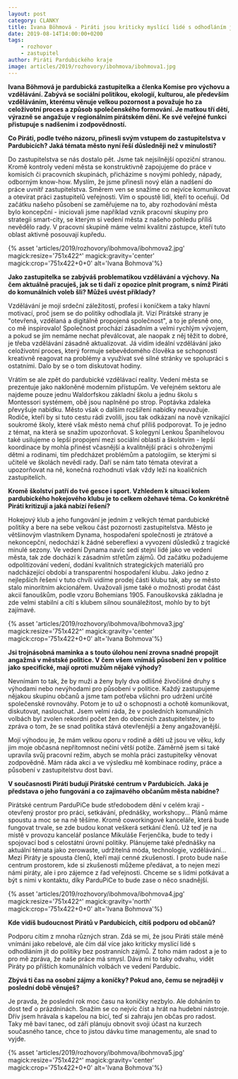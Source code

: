 ```yaml
---
layout: post
category: CLANKY
title: Ivana Böhmová - Piráti jsou kriticky myslící lidé s odhodláním jít do politiky bez postranních zájmů
date: 2019-08-14T14:00:00+0200
tags: 
    - rozhovor
    - zastupitel
author: Piráti Pardubického kraje
image: articles/2019/rozhovory/ibohmova/ibohmova1.jpg
---
```


**Ivana Böhmová je pardubická zastupitelka a členka Komise pro výchovu a vzdělávání. Zabývá se sociální politikou, ekologií, kulturou, ale především vzděláváním, kterému věnuje velkou pozornost a považuje ho za celoživotní proces a způsob společenského formování. Je matkou tří dětí, výrazně se angažuje v regionálním pirátském dění. Ke své veřejné funkci přistupuje s nadšením i zodpovědností.**

**Co Piráti, podle tvého názoru, přinesli svým vstupem do zastupitelstva v Pardubicích? Jaká témata město nyní řeší důsledněji než v minulosti?**

Do zastupitelstva se nás dostalo pět. Jsme tak nejsilnější opoziční stranou. Kromě kontroly vedení města se konstruktivně zapojujeme do práce v komisích či pracovních skupinách, přicházíme s novými pohledy, nápady, odborným know-how. Myslím, že jsme přinesli nový elán a nadšení do práce uvnitř zastupitelstva. Směrem ven se snažíme co nejvíce komunikovat a otevírat práci zastupitelů veřejnosti. Vím o spoustě lidí, kteří to oceňují.
Od začátku našeho působení se zaměřujeme na to, aby rozhodování města bylo koncepční - iniciovali jsme například vznik pracovní skupiny pro strategii smart-city, se kterým si vedení města z našeho pohledu příliš nevědělo rady. V pracovní skupině máme velmi kvalitní zástupce, kteří tuto oblast aktivně posouvají kupředu.

{% asset 'articles/2019/rozhovory/ibohmova/ibohmova2.jpg' magick:resize='751x422^' 
magick:gravity='center' magick:crop='751x422+0+0' alt='Ivana Bohmova'%}

**Jako zastupitelka se zabýváš problematikou vzdělávání a výchovy. Na čem aktuálně pracuješ, jak se ti daří z opozice plnit program, s nímž Piráti do komunálních voleb šli? Můžeš uvést příklady?**

Vzdělávání je mojí srdeční záležitostí, profesí i koníčkem a taky hlavní motivací, proč jsem se do politiky odhodlala jít. Vizí Pirátské strany je &quot;otevřená, vzdělaná a digitálně propojená společnost&quot;, a to je přesně ono, co mě inspirovalo! Společnost prochází zásadním a velmi rychlým vývojem, a pokud se jím nemáme nechat převálcovat, ale naopak z něj těžit to dobré, je třeba vzdělávání zásadně aktualizovat. Já vidím ideální vzdělávání jako celoživotní proces, který formuje sebevědomého člověka se schopností kreativně reagovat na problémy a využívat své silné stránky ve spolupráci s ostatními. Dalo by se o tom diskutovat hodiny.

Vrátím se ale zpět do pardubické vzdělávací reality. Vedení města se prezentuje jako nakloněné moderním přístupům. Ve veřejném sektoru ale najdeme pouze jednu Waldorfskou základní školu a jednu školu s Montessori systémem, obě jsou naplněné po strop. Poptávka zdaleka převyšuje nabídku. Město však o dalším rozšíření nabídky neuvažuje. Rodiče, kteří by si tuto cestu rádi zvolili, jsou tak odkázaní na nově vznikající soukromé školy, které však město nemá chuť příliš podporovat. To je jedno z témat, na která se snažím upozorňovat. S kolegyní Lenkou Španihelovou také usilujeme o lepší propojení mezi sociální oblastí a školstvím - lepší koordinace by mohla přinést včasnější a kvalitnější práci s ohroženými dětmi a rodinami, tím předcházet problémům a patologiím, se kterými si učitelé ve školách nevědí rady. Daří se nám tato témata otevírat a upozorňovat na ně, konečná rozhodnutí však vždy leží na koaličních zastupitelích.

**Kromě školství patří do tvé gesce i sport. Vzhledem k situaci kolem pardubického hokejového klubu je to celkem ožehavé téma. Co konkrétně Piráti kritizují a jaká nabízí řešení?**

Hokejový klub a jeho fungování je jedním z velkých témat pardubické politiky a bere na sebe velkou část pozornosti zastupitelstva. Město je většinovým vlastníkem Dynama, hospodaření společnosti je ztrátové a nekoncepční, nedochází k žádné sebereflexi a vyvození důsledků z tragické minulé sezony. Ve vedení Dynama navíc sedí stejní lidé jako ve vedení města, tak zde dochází k zásadním střetům zájmů. Od začátku požadujeme odpolitizování vedení, dodání kvalitních strategických materiálů pro nadcházející období a transparentní hospodaření klubu. Jako jedno z nejlepších řešení v tuto chvíli vidíme prodej části klubu tak, aby se město stalo minoritním akcionářem. Uvažovali jsme také o možnosti prodat část akcií fanouškům, podle vzoru Bohemians 1905. Fanouškovská základna je zde velmi stabilní a cítí s klubem silnou sounáležitost, mohlo by to být zajímavé.

{% asset 'articles/2019/rozhovory/ibohmova/ibohmova3.jpg' magick:resize='751x422^' 
magick:gravity='center' magick:crop='751x422+0+0' alt='Ivana Bohmova'%}

**Jsi trojnásobná maminka a s touto úlohou není zrovna snadné propojit angažmá v městské politice. V čem všem vnímáš působení žen v politice jako specifické, mají oproti mužům nějaké výhody?**

Nevnímám to tak, že by muži a ženy byly dva odlišné živočišné druhy s výhodami nebo nevýhodami pro působení v politice. Každý zastupujeme nějakou skupinu občanů a jsme tam potřeba všichni pro udržení určité společenské rovnováhy. Potom je to už o schopnosti a ochotě komunikovat, diskutovat, naslouchat. Jsem velmi ráda, že v posledních komunálních volbách byl zvolen rekordní počet žen do obecních zastupitelstev, je to zpráva o tom, že se snad politika stává otevřenější a ženy angažovanější.

Mojí výhodou je, že mám velkou oporu v rodině a děti už jsou ve věku, kdy jim moje občasná nepřítomnost nečiní větší potíže. Záměrně jsem si také upravila svůj pracovní režim, abych se mohla práci zastupitelky věnovat zodpovědně. Mám ráda akci a ve výsledku mě kombinace rodiny, práce a působení v zastupitelstvu dost baví.

**V současnosti Piráti budují Pirátské centrum v Pardubicích. Jaká je představa o jeho fungování a co zajímavého občanům města nabídne?**

Pirátské centrum ParduPiCe bude středobodem dění v celém kraji - otevřený prostor pro práci, setkávání, přednášky, workshopy… Plánů máme spoustu a moc se na ně těšíme. Kromě coworkingové kanceláře, která bude fungovat trvale, se zde budou konat veškerá setkání členů. Už teď je na místě v provozu kancelář poslance Mikuláše Ferjenčíka, bude to tedy i spojovací bod s celostátní úrovní politiky. Plánujeme také přednášky na aktuální témata jako zerowaste, udržitelná móda, technologie, vzdělávání... Mezi Piráty je spousta členů, kteří mají cenné zkušenosti. I proto bude naše centrum prostorem, kde si zkušenosti můžeme předávat, a to nejen mezi námi piráty, ale i pro zájemce z řad veřejnosti. Chceme se s lidmi potkávat a být s nimi v kontaktu, díky ParduPiCe to bude zase o něco snadnější.

{% asset 'articles/2019/rozhovory/ibohmova/ibohmova4.jpg' magick:resize='751x422^' 
magick:gravity='north' magick:crop='751x422+0+0' alt='Ivana Bohmova'%}


**Kde vidíš budoucnost Pirátů v Pardubicích, cítíš podporu od občanů?**

Podporu cítím z mnoha různých stran. Zdá se mi, že jsou Piráti stále méně vnímáni jako rebelové, ale čím dál více jako kriticky myslící lidé s odhodláním jít do politiky bez postranních zájmů. Z toho mám radost a je to pro mě zpráva, že naše práce má smysl. Dává mi to taky odvahu, vidět Piráty po příštích komunálních volbách ve vedení Pardubic.

**Zbývá ti čas na osobní zájmy a koníčky? Pokud ano, čemu se nejraději v poslední době věnuješ?**

Je pravda, že poslední rok moc času na koníčky nezbylo. Ale doháním to dost teď o prázdninách. Snažím se co nejvíc číst a hrát na hudební nástroje. Dřív jsem hrávala s kapelou na bicí, teď si zahraju jen občas pro radost. Taky mě baví tanec, od září plánuju obnovit svoji účast na kurzech současného tance, chce to jistou dávku time managementu, ale snad to vyjde.

{% asset 'articles/2019/rozhovory/ibohmova/ibohmova5.jpg' magick:resize='751x422^' 
magick:gravity='center' magick:crop='751x422+0+0' alt='Ivana Bohmova'%}
